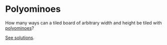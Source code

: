 # Polyominoes

How many ways can a tiled board of arbitrary width and height be tiled with [polyominoes](https://en.wikipedia.org/wiki/Polyomino)?

[See solutions](https://arsr.inesc-id.pt/~macf/polyominoes/).
